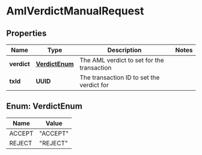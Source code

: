 

# AmlVerdictManualRequest


## Properties

| Name | Type | Description | Notes |
|------------ | ------------- | ------------- | -------------|
|**verdict** | [**VerdictEnum**](#VerdictEnum) | The AML verdict to set for the transaction |  |
|**txId** | **UUID** | The transaction ID to set the verdict for |  |



## Enum: VerdictEnum

| Name | Value |
|---- | -----|
| ACCEPT | &quot;ACCEPT&quot; |
| REJECT | &quot;REJECT&quot; |



